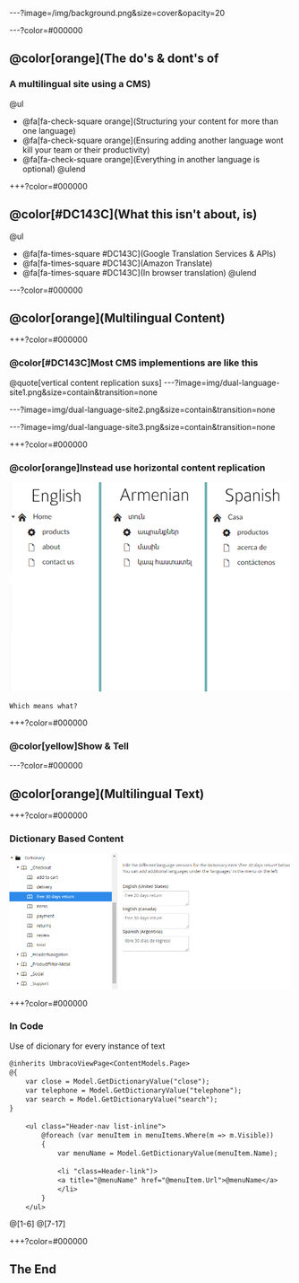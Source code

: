 ---?image=/img/background.png&size=cover&opacity=20

---?color=#000000
## @color[orange](The do's & dont's of 
### A multilingual site using a CMS)

@ul
 - @fa[fa-check-square orange](Structuring your content for more than one language)
 - @fa[fa-check-square orange](Ensuring adding another language wont kill your team or their productivity)
 - @fa[fa-check-square orange](Everything in another language is optional)
@ulend

+++?color=#000000
## @color[#DC143C](What this isn't about, is)

@ul
 - @fa[fa-times-square #DC143C](Google Translation Services & APIs)
 - @fa[fa-times-square #DC143C](Amazon Translate)
 - @fa[fa-times-square #DC143C](In browser translation)
@ulend

---?color=#000000
## @color[orange](Multilingual Content)

+++?color=#000000
### @color[#DC143C]Most CMS implementions are like this
@quote[vertical content replication suxs]
---?image=img/dual-language-site1.png&size=contain&transition=none

---?image=img/dual-language-site2.png&size=contain&transition=none

---?image=img/dual-language-site3.png&size=contain&transition=none

+++?color=#000000
### @color[orange]Instead use horizontal content replication

![Logo](img/dual-language-site.png)

    Which means what?

+++?color=#000000
### @color[yellow]Show & Tell

---?color=#000000
## @color[orange](Multilingual Text)

+++?color=#000000
### Dictionary Based Content
![Logo](img/dictionary.png)


+++?color=#000000
### In Code
Use of dicionary for every instance of text
```
@inherits UmbracoViewPage<ContentModels.Page>
@{
    var close = Model.GetDictionaryValue("close");
    var telephone = Model.GetDictionaryValue("telephone");
    var search = Model.GetDictionaryValue("search");
}

    <ul class="Header-nav list-inline">
        @foreach (var menuItem in menuItems.Where(m => m.Visible))
        {
            var menuName = Model.GetDictionaryValue(menuItem.Name);

            <li "class=Header-link")>
            <a title="@menuName" href="@menuItem.Url">@menuName</a>
            </li>
        }
    </ul>
```
@[1-6] @[7-17]

+++?color=#000000
## The End


